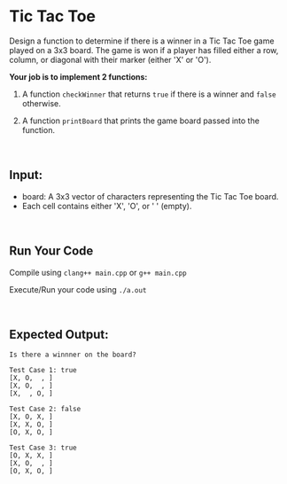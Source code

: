 # Tic Tac Toe

Design a function to determine if there is a winner in a Tic Tac Toe game played on a 3x3 board. 
The game is won if a player has filled either a row, column, or diagonal with their marker (either 'X' or 'O').

**Your job is to implement 2 functions:**

1. A function `checkWinner` that
   returns `true` if there is a winner and `false` otherwise.

2. A function `printBoard` that
   prints the game board passed into the function.
<br />

## Input:
- board: A 3x3 vector of characters representing the Tic Tac Toe board.
- Each cell contains either 'X', 'O', or ' ' (empty).

<br />

## Run Your Code

Compile using `clang++ main.cpp` or `g++ main.cpp`

Execute/Run your code using `./a.out`

<br />


## Expected Output:

```
Is there a winnner on the board?

Test Case 1: true
[X, O,  , ]
[X, O,  , ]
[X,  , O, ]

Test Case 2: false
[X, O, X, ]
[X, X, O, ]
[O, X, O, ]

Test Case 3: true
[O, X, X, ]
[X, O,  , ]
[O, X, O, ]
```

